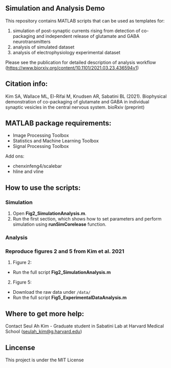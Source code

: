 ## Simulation and Analysis Demo

This repository contains MATLAB scripts that can be used as templates for:
1) simulation of post-synaptic currents rising from detection of co-packaging and independent release of glutamate and GABA neurotransmitters
2) analysis of simulated dataset
3) analysis of electrophysiology experimental dataset 

Please see the publication for detailed description of analysis workflow (https://www.biorxiv.org/content/10.1101/2021.03.23.436594v1)

## Citation info:
Kim SA, Wallace ML, El-Rifai M, Knudsen AR, Sabatini BL (2021). Biophysical demonstration of co-packaging of glutamate and GABA in individual synaptic vesicles in the central nervous system. bioRxiv (preprint)

## MATLAB package requirements:
- Image Processing Toolbox
- Statistics and Machine Learning Toolbox
- Signal Processing Toolbox

Add ons: 
- chenxinfeng4/scalebar
- hline and vline

## How to use the scripts:
### Simulation
1. Open **Fig2_SimulationAnalysis.m**.
2. Run the first section, which shows how to set parameters and perform simulation using **runSimCorelease** function. 

### Analysis


### Reproduce figures 2 and 5 from Kim et al. 2021
1. Figure 2: 
  - Run the full script **Fig2_SimulationAnalysis.m** 
2. Figure 5:
  - Download the raw data under ```/data/```
  - Run the full script **Fig5_ExperimentalDataAnalysis.m** 

## Where to get more help:
Contact Seul Ah Kim - Graduate student in Sabatini Lab at Harvard Medical School (seulah_kim@g.harvard.edu)

## Lincense
This project is under the MIT License
